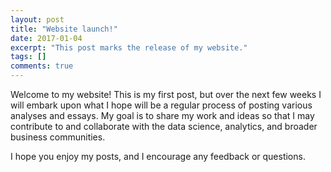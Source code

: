 ```yaml
---
layout: post
title: "Website launch!"
date: 2017-01-04
excerpt: "This post marks the release of my website."
tags: []
comments: true
---
```


Welcome to my website! This is my first post, but over the next few weeks I will embark upon what I hope will be a regular process of posting various analyses and essays. My goal is to 
share my work and ideas so that I may contribute to and collaborate with the data science, analytics, and broader business communities.

I hope you enjoy my posts, and I encourage any feedback or questions.
